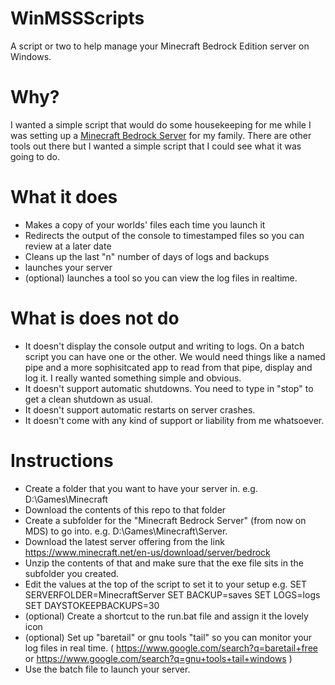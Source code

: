 # WinMSSScripts
A script or two to help manage your Minecraft Bedrock Edition server on Windows.

# Why?
I wanted a simple script that would do some housekeeping for me while I was setting up a [Minecraft Bedrock Server](https://www.minecraft.net/en-us/download/server/bedrock) for my family. There are other tools out there but I wanted a simple script that I could see what it was going to do.

# What it does
- Makes a copy of your worlds' files each time you launch it
- Redirects the output of the console to timestamped files so you can review at a later date
- Cleans up the last "n" number of days of logs and backups
- launches your server
- (optional) launches a tool so you can view the log files in realtime.

# What is does not do
- It doesn't display the console output and writing to logs. On a batch script you can have one or the other. We would need things like a named pipe and a more sophisitcated app to read from that pipe, display and log it. I really wanted something simple and obvious.
- It doesn't support automatic shutdowns. You need to type in "stop" to get a clean shutdown as usual.
- It doesn't support automatic restarts on server crashes.
- It doesn't come with any kind of support or liability from me whatsoever.

# Instructions
- Create a folder that you want to have your server in. e.g. D:\Games\Minecraft
- Download the contents of this repo to that folder
- Create a subfolder for the "Minecraft Bedrock Server" (from now on MDS) to go into. e.g. D:\Games\Minecraft\Server.
- Download the latest server offering from the link https://www.minecraft.net/en-us/download/server/bedrock
- Unzip the contents of that and make sure that the exe file sits in the subfolder you created.
- Edit the values at the top of the script to set it to your setup e.g.
SET SERVERFOLDER=MinecraftServer
SET BACKUP=saves
SET LOGS=logs
SET DAYSTOKEEPBACKUPS=30
- (optional) Create a shortcut to the run.bat file and assign it the lovely icon
- (optional) Set up "baretail" or gnu tools "tail" so you can monitor your log files in real time. ( https://www.google.com/search?q=baretail+free or https://www.google.com/search?q=gnu+tools+tail+windows )
- Use the batch file to launch your server.
